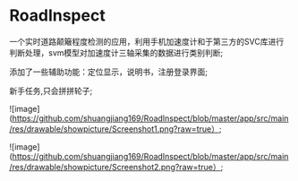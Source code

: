 # RoadInspect
一个实时道路颠簸程度检测的应用，利用手机加速度计和于第三方的SVC库进行判断处理，svm模型对加速度计三轴采集的数据进行类别判断;

添加了一些辅助功能：定位显示，说明书，注册登录界面;

新手任务,只会拼拼轮子;

![image](https://github.com/shuangjiang169/RoadInspect/blob/master/app/src/main/res/drawable/showpicture/Screenshot1.png?raw=true）;

![image](https://github.com/shuangjiang169/RoadInspect/blob/master/app/src/main/res/drawable/showpicture/Screenshot2.png?raw=true）;
